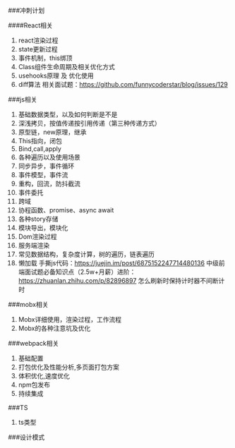###冲刺计划

####React相关
1. react渲染过程
2. state更新过程
3. 事件机制，this绑顶
4. Class组件生命周期及相关优化方式
5. usehooks原理 及 优化使用
6. diff算法
相关面试题：https://github.com/funnycoderstar/blog/issues/129

###js相关
1. 基础数据类型，以及如何判断是不是
2. 深浅拷贝，按值传递按引用传递（第三种传递方式）
3. 原型链，new原理，继承
4. This指向，闭包
5. Bind,call,apply
6. 各种遍历以及使用场景
7. 同步异步，事件循环
8. 事件模型，事件流
9. 重构，回流，防抖截流
10. 事件委托
11. 跨域
12. 协程函数、promise、async await
13. 各种story存储
14. 模块导出，模块化
15. Dom渲染过程
16. 服务端渲染
17. 常见数据结构，复杂度计算，树的遍历，链表遍历
18. 懒加载
手撕js代码：https://juejin.im/post/6875152247714480136
中级前端面试题必备知识点（2.5w+月薪）进阶：https://zhuanlan.zhihu.com/p/82896897 
怎么刷新时保持计时器不间断计时

###mobx相关
1. Mobx详细使用，渲染过程，工作流程
2. Mobx的各种注意坑及优化

###webpack相关
1. 基础配置
2. 打包优化及性能分析,多页面打包方案
3. 体积优化,速度优化
4. npm包发布
5. 持续集成

###TS
1. ts类型

###设计模式
